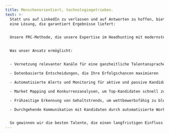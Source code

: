 ```yaml
---
title: Menschenorientiert, technologiegetrieben.
text: >-
  Statt uns auf LinkedIn zu verlassen und auf Antworten zu hoffen, bieten wir
  eine Lösung, die garantiert Ergebnisse liefert:


  Unsere FRC-Methode, die unsere Expertise im Headhunting mit modernster Technologie kombiniert. So finden wir nicht nur exklusive Talente für Sie, sondern besetzen Ihre offene Position schneller als Ihre Konkurrenz.


  Was unser Ansatz ermöglicht:


  - Vernetzung relevanter Kanäle für eine ganzheitliche Talentansprache

  - Datenbasierte Entscheidungen, die Ihre Erfolgschancen maximieren

  - Automatisierte Alerts und Monitoring für aktive und passive Kandidaten

  - Market Mapping und Konkurrenzanalysen, um Top-Kandidaten schnell zu identifizieren

  - Frühzeitige Erkennung von Gehaltstrends, um wettbewerbsfähig zu bleiben

  - Durchgehende Kommunikation mit Kandidaten durch automatisierte Workflows


  So gewinnen wir die besten Talente, die einen langfristigen Einfluss auf Ihre Organisation haben.
---
```

